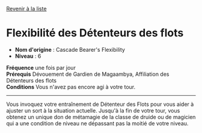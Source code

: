 [Revenir à la liste](list.md)

# Flexibilité des Détenteurs des flots

 * **Nom d'origine** : Cascade Bearer's Flexibility
 * **Niveau** : 6


<p><span id="ctl00_MainContent_DetailedOutput"><strong>Fréquence</strong> une fois par jour<br><strong>Prérequis</strong> Dévouement de Gardien de Magaambya, Affiliation des Détenteurs des flots<br><strong>Conditions</strong> Vous n'avez pas encore agi à votre tour.<br></span></p>
<hr>
<p>Vous invoquez votre entraînement de Détenteur des Flots pour vous aider à ajuster un sort à la situation actuelle. Jusqu'à la fin de votre tour, vous obtenez un unique don de métamagie de la classe de druide ou de magicien qui a une condition de niveau ne dépassant pas la moitié de votre niveau.&nbsp;</p>